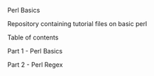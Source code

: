 Perl Basics


Repository containing tutorial files on basic perl

Table of contents

Part 1 - Perl Basics 

Part 2 - Perl Regex
